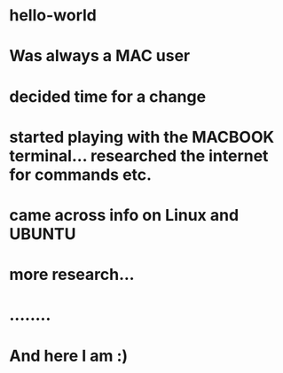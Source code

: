 # hello-world
# Was always a MAC user
# decided time for a change 
# started playing with the MACBOOK terminal... researched the internet for commands etc.
# came across info on Linux and UBUNTU
# more research...
# ........
# And here I am :)
